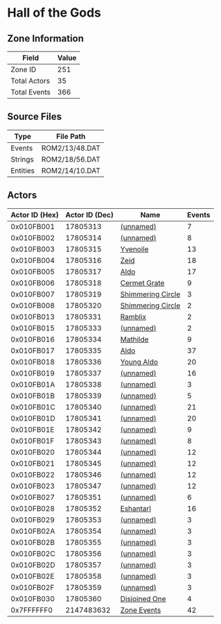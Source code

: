 # Hall of the Gods

## Zone Information

| Field        |   Value |
|--------------|---------|
| Zone ID      |     251 |
| Total Actors |      35 |
| Total Events |     366 |

## Source Files

| Type     | File Path      |
|----------|----------------|
| Events   | ROM2/13/48.DAT |
| Strings  | ROM2/18/56.DAT |
| Entities | ROM2/14/10.DAT |

## Actors

| Actor ID (Hex)   |   Actor ID (Dec) | Name                                                       |   Events |
|------------------|------------------|------------------------------------------------------------|----------|
| 0x010FB001       |         17805313 | [(unnamed)](./17805313/)                                   |        7 |
| 0x010FB002       |         17805314 | [(unnamed)](./17805314/)                                   |        8 |
| 0x010FB003       |         17805315 | [Yvenoile](./17805315%20-%20Yvenoile/)                     |       13 |
| 0x010FB004       |         17805316 | [Zeid](./17805316%20-%20Zeid/)                             |       18 |
| 0x010FB005       |         17805317 | [Aldo](./17805317%20-%20Aldo/)                             |       17 |
| 0x010FB006       |         17805318 | [Cermet Grate](./17805318%20-%20Cermet%20Grate/)           |        9 |
| 0x010FB007       |         17805319 | [Shimmering Circle](./17805319%20-%20Shimmering%20Circle/) |        3 |
| 0x010FB008       |         17805320 | [Shimmering Circle](./17805320%20-%20Shimmering%20Circle/) |        2 |
| 0x010FB013       |         17805331 | [Ramblix](./17805331%20-%20Ramblix/)                       |        2 |
| 0x010FB015       |         17805333 | [(unnamed)](./17805333/)                                   |        2 |
| 0x010FB016       |         17805334 | [Mathilde](./17805334%20-%20Mathilde/)                     |        9 |
| 0x010FB017       |         17805335 | [Aldo](./17805335%20-%20Aldo/)                             |       37 |
| 0x010FB018       |         17805336 | [Young Aldo](./17805336%20-%20Young%20Aldo/)               |       20 |
| 0x010FB019       |         17805337 | [(unnamed)](./17805337/)                                   |       16 |
| 0x010FB01A       |         17805338 | [(unnamed)](./17805338/)                                   |        3 |
| 0x010FB01B       |         17805339 | [(unnamed)](./17805339/)                                   |        5 |
| 0x010FB01C       |         17805340 | [(unnamed)](./17805340/)                                   |       21 |
| 0x010FB01D       |         17805341 | [(unnamed)](./17805341/)                                   |       20 |
| 0x010FB01E       |         17805342 | [(unnamed)](./17805342/)                                   |        9 |
| 0x010FB01F       |         17805343 | [(unnamed)](./17805343/)                                   |        8 |
| 0x010FB020       |         17805344 | [(unnamed)](./17805344/)                                   |       12 |
| 0x010FB021       |         17805345 | [(unnamed)](./17805345/)                                   |       12 |
| 0x010FB022       |         17805346 | [(unnamed)](./17805346/)                                   |       12 |
| 0x010FB023       |         17805347 | [(unnamed)](./17805347/)                                   |       12 |
| 0x010FB027       |         17805351 | [(unnamed)](./17805351/)                                   |        6 |
| 0x010FB028       |         17805352 | [Eshantarl](./17805352%20-%20Eshantarl/)                   |       16 |
| 0x010FB029       |         17805353 | [(unnamed)](./17805353/)                                   |        3 |
| 0x010FB02A       |         17805354 | [(unnamed)](./17805354/)                                   |        3 |
| 0x010FB02B       |         17805355 | [(unnamed)](./17805355/)                                   |        3 |
| 0x010FB02C       |         17805356 | [(unnamed)](./17805356/)                                   |        3 |
| 0x010FB02D       |         17805357 | [(unnamed)](./17805357/)                                   |        3 |
| 0x010FB02E       |         17805358 | [(unnamed)](./17805358/)                                   |        3 |
| 0x010FB02F       |         17805359 | [(unnamed)](./17805359/)                                   |        3 |
| 0x010FB030       |         17805360 | [Disjoined One](./17805360%20-%20Disjoined%20One/)         |        4 |
| 0x7FFFFFF0       |       2147483632 | [Zone Events](./Zone%20Events/)                            |       42 |